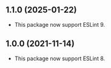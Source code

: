 ## 1.1.0 (2025-01-22)
- This package now support ESLint 9.

## 1.0.0 (2021-11-14)
- This package now support ESLint 8.
